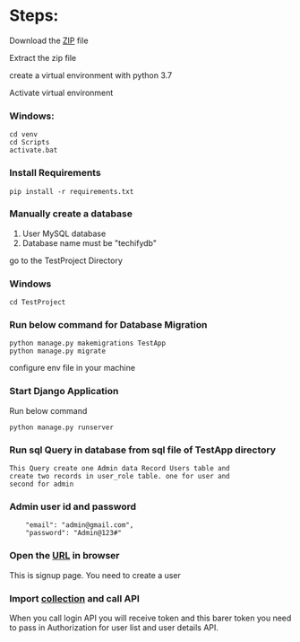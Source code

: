 # Steps:

Download the [ZIP](https://codeload.github.com/R1408/Techify_test/zip/techify_development) file

Extract the zip file

create a virtual environment with python 3.7

Activate virtual environment 

### Windows:
```bazaar
cd venv
cd Scripts
activate.bat
```

### Install Requirements
```bazaar
pip install -r requirements.txt
```

### Manually create a database
1. User MySQL database
2. Database name must be "techifydb"

go to the TestProject Directory
### Windows
```bazaar
cd TestProject
```

### Run below command for Database Migration
```bazaar
python manage.py makemigrations TestApp
python manage.py migrate
```

configure env file in your machine

### Start Django Application
Run below command
```bazaar
python manage.py runserver
```

### Run sql Query in database from sql file of TestApp directory
```bazaar
This Query create one Admin data Record Users table and 
create two records in user_role table. one for user and 
second for admin
```

### Admin user id and password
```bazaar
    "email": "admin@gmail.com",
    "password": "Admin@123#"
```

### Open the [URL](http://localhost:8000/signup/) in browser

This is signup page. You need to create a user

### Import [collection](https://www.getpostman.com/collections/d450039282a132145a13) and call API

When you call login API you will receive token and this barer token
you need to pass in Authorization for user list and user details API.




